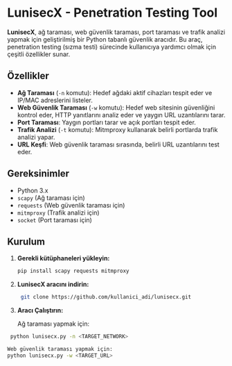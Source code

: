 # LunisecX - Penetration Testing Tool

**LunisecX**, ağ taraması, web güvenlik taraması, port taraması ve trafik analizi yapmak için geliştirilmiş bir Python tabanlı güvenlik aracıdır. Bu araç, penetration testing (sızma testi) sürecinde kullanıcıya yardımcı olmak için çeşitli özellikler sunar.

## Özellikler

- **Ağ Taraması** (`-n` komutu): Hedef ağdaki aktif cihazları tespit eder ve IP/MAC adreslerini listeler.
- **Web Güvenlik Taraması** (`-w` komutu): Hedef web sitesinin güvenliğini kontrol eder, HTTP yanıtlarını analiz eder ve yaygın URL uzantılarını tarar.
- **Port Taraması**: Yaygın portları tarar ve açık portları tespit eder.
- **Trafik Analizi** (`-t` komutu): Mitmproxy kullanarak belirli portlarda trafik analizi yapar.
- **URL Keşfi**: Web güvenlik taraması sırasında, belirli URL uzantılarını test eder.

## Gereksinimler

- Python 3.x
- `scapy` (Ağ taraması için)
- `requests` (Web güvenlik taraması için)
- `mitmproxy` (Trafik analizi için)
- `socket` (Port taraması için)

## Kurulum

1. **Gerekli kütüphaneleri yükleyin:**

   ```bash
   pip install scapy requests mitmproxy

2. **LunisecX aracını indirin:**

   ```bash
    git clone https://github.com/kullanici_adi/lunisecx.git

 3. **Aracı Çalıştırın:**
    
    Ağ taraması yapmak için:
   ```bash
    python lunisecx.py -n <TARGET_NETWORK>

Web güvenlik taraması yapmak için:
python lunisecx.py -w <TARGET_URL>

